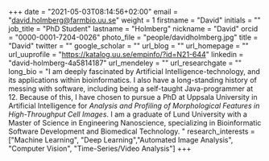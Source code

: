 +++
date = "2021-05-03T08:14:56+02:00"
email = "david.holmberg@farmbio.uu.se"
weight = 1
firstname = "David"
initials = ""
job_title = "PhD Student"
lastname = "Holmberg"
nickname = "David"
orcid = "0000-0001-7204-0026"
photo_file = "people/davidholmberg.jpg"
title = "David"
twitter = ""
google_scholar = ""
url_blog = ""
url_homepage = ""
url_uuprofile = "https://katalog.uu.se/empinfo/?id=N21-644"
linkedin = "david-holmberg-4a5814187"
url_mendeley = ""
url_researchgate = ""
long_bio = "I am deeply fascinated by Artificial Intelligence-technology, and its applications within bioinformatics. I also have a long-standing history of messing with software, including being a self-taught Java-programmer at 12. Because of this, I have chosen to pursue a PhD at Uppsala University in Artificial Intelligence for *Analysis and Profiling of Morphological Features in High-Throughput Cell Images*. I am a graduate of Lund University with a Master of Science in Engineering Nanoscience, specializing in Bioinformatic Software Development and Biomedical Technology. "
research_interests = ["Machine Learning", "Deep Learning","Automated Image Analysis", "Computer Vision", "Time-Series/Video Analysis"]
+++


